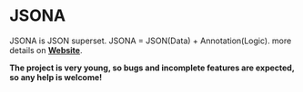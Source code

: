 # JSONA

JSONA is JSON superset. JSONA = JSON(Data) + Annotation(Logic).  more details on [**Website**](https://jsona.github.io/jsona).

**The project is very young, so bugs and incomplete features are expected, so any help is welcome!**
